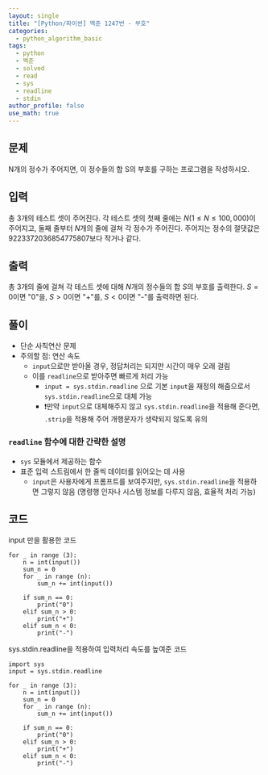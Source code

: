 ```yaml
---
layout: single
title: "[Python/파이썬] 백준 1247번 - 부호"
categories:
  - python_algorithm_basic
tags:
  - python
  - 백준
  - solved
  - read
  - sys
  - readline
  - stdin
author_profile: false
use_math: true
---
```

## 문제
N개의 정수가 주어지면, 이 정수들의 합 S의 부호를 구하는 프로그램을 작성하시오.

## 입력
총 3개의 테스트 셋이 주어진다. 각 테스트 셋의 첫째 줄에는 $N(1 ≤ N ≤ 100,000)$이 주어지고, 둘째 줄부터 $N$개의 줄에 걸쳐 각 정수가 주어진다. 주어지는 정수의 절댓값은 9223372036854775807보다 작거나 같다.

## 출력
총 3개의 줄에 걸쳐 각 테스트 셋에 대해 $N$개의 정수들의 합 $S$의 부호를 출력한다. $S=0$이면 "0"을, $S>0$이면 "+"를, $S<0$이면 "-"를 출력하면 된다.

## 풀이
- 단순 사칙연산 문제
- 주의할 점: 연산 속도
	- `input`으로만 받아올 경우, 정답처리는 되지만 시간이 매우 오래 걸림
	- 이를 `readline`으로 받아주면 빠르게 처리 가능
		- `input = sys.stdin.readline` 으로 기본 `input`을 재정의 해줌으로서  `sys.stdin.readline`으로 대체 가능
		- ❗️만약 `input`으로 대체해주지 않고 `sys.stdin.readline`을 적용해 준다면, `.strip`을 적용해 주어 개행문자가 생략되지 않도록 유의

### `readline` 함수에 대한 간략한 설명

-  `sys` 모듈에서 제공하는 함수
- 표준 입력 스트림에서 한 줄씩 데이터를 읽어오는 데 사용
	- `input`은 사용자에게 프롬프트를 보여주지만, `sys.stdin.readline`을 적용하면 그렇지 않음
	  (명령행 인자나 시스템 정보를 다루지 않음, 효율적 처리 가능)

## 코드
input 만을 활용한 코드

```
for _ in range (3):
	n = int(input())
	sum_n = 0
	for _ in range (n):
		sum_n += int(input())
		
	if sum_n == 0:
		print("0")
	elif sum_n > 0:
		print("+")
	elif sum_n < 0:
		print("-")
```

sys.stdin.readline을 적용하여 입력처리 속도를 높여준 코드

```
import sys
input = sys.stdin.readline

for _ in range (3):
	n = int(input())
	sum_n = 0
	for _ in range (n):
		sum_n += int(input())
		
	if sum_n == 0:
		print("0")
	elif sum_n > 0:
		print("+")
	elif sum_n < 0:
		print("-")
```